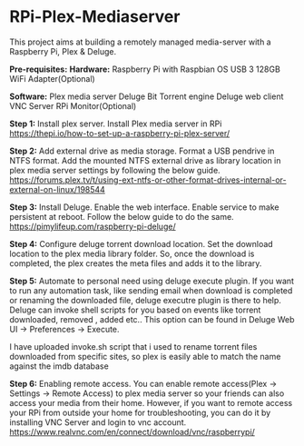 # RPi-Plex-Mediaserver
This project aims at building a remotely managed media-server with a Raspberry Pi, Plex &amp; Deluge.

**Pre-requisites:**
**Hardware:**
Raspberry Pi with Raspbian OS
USB 3 128GB
WiFi Adapter(Optional)

**Software:**
Plex media server
Deluge Bit Torrent engine
Deluge web client
VNC Server
RPi Monitor(Optional)

**Step 1:** Install plex server.
Install Plex media server in RPi
https://thepi.io/how-to-set-up-a-raspberry-pi-plex-server/

**Step 2:** Add external drive as media storage.
Format a USB pendrive in NTFS format. Add the mounted NTFS external drive as library location in plex media server settings by following the below guide.
https://forums.plex.tv/t/using-ext-ntfs-or-other-format-drives-internal-or-external-on-linux/198544

**Step 3:** Install Deluge. Enable the web interface. Enable service to make persistent at reboot.
Follow the below guide to do the same.
https://pimylifeup.com/raspberry-pi-deluge/

**Step 4:** Configure deluge torrent download location.
Set the download location to the plex media library folder. So, once the download is completed, the plex creates the meta files and adds it to the library.

**Step 5:** Automate to personal need using deluge execute plugin.
If you want to run any automation task, like sending email when download is completed or renaming the downloaded file, deluge executre plugin is there to help. Deluge can invoke shell scripts for you based on events like torrent downloaded, removed , added etc.. This option can be found in Deluge Web UI -> Preferences -> Execute.

I have uploaded invoke.sh script that i used to rename torrent files downloaded from specific sites, so plex is easily able to match the name against the imdb database

**Step 6:** Enabling remote access.
You can enable remote access(Plex -> Settings -> Remote Access) to plex media server so your friends can also access your media from their home. However, if you want to remote access your RPi from outside your home for troubleshooting, you can do it by installing VNC Server and login to vnc account.
https://www.realvnc.com/en/connect/download/vnc/raspberrypi/

